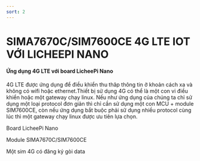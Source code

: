 ```yaml
---
sort: 2
---
```


# SIMA7670C/SIM7600CE 4G LTE IOT VỚI LICHEEPI NANO

#### Ứng dụng 4G LTE với board LicheePi Nano

4G LTE được ứng dụng để điều khiển thu thâp thông tin ở khoản cách xa và không có wifi
hoặc ethernet.Thiết bị sử dụng 4G có thể là một con vi điều khiển hoặc một gateway chạy linux.
Nếu như ứng dụng của chúng ta chỉ sử dụng một loại protocol đơn giản thì chỉ cần sử dụng 
một con MCU + module SIM7600CE, còn nếu ứng dụng bắt buộc phải sữ dụng nhiều protocol cùng
lúc thì một gateway chạy linux được ưu tiên lựa chọn.


Board LicheePi Nano

Module SIMA7670C/SIM7600CE

Một sim 4G có đăng ký gòi data


